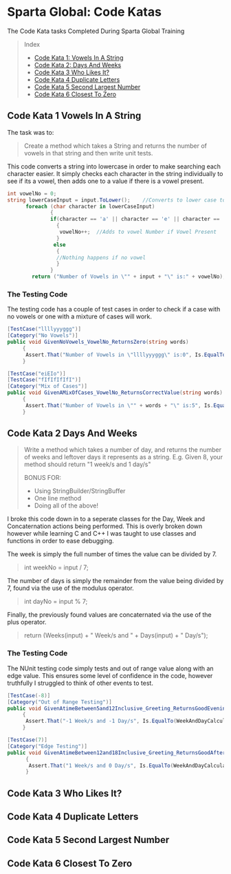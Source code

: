 # Sparta Global: Code Katas
 The Code Kata tasks Completed During Sparta Global Training

> Index
> 
> * [Code Kata 1: Vowels In A String](#Code-Kata-1-Vowels-In-A-String)
> * [Code Kata 2: Days And Weeks](#Code-Kata-2-Days-And-Weeks)
> * [Code Kata 3 Who Likes It?](#Code-Kata-3-Who-Likes-It?)
> * [Code Kata 4 Duplicate Letters](#Code-Kata-4-Duplicate-Letters)
> * [Code Kata 5 Second Largest Number](#Code-Kata-5-Second-Largest-Number)
> * [Code Kata 6 Closest To Zero](#Code-Kata-6-Closest-To-Zero)

## Code Kata 1 Vowels In A String
The task was to:
>Create a method which takes a String and returns the number of vowels in that string and then write unit tests.

This code converts a string into lowercase in order to make searching each character easier. It simply checks each character in the string individually to see if its a vowel, then adds one to a value if there is a vowel present.

```csharp
int vowelNo = 0;
string lowerCaseInput = input.ToLower();    //Converts to lower case to allow for easier char search
      foreach (char character in lowerCaseInput)
              {
              if(character == 'a' || character == 'e' || character == 'i' || character == 'o' || character == 'u')
                {
                 vowelNo++;  //Adds to vowel Number if Vowel Present
                }
               else
                {
                //Nothing happens if no vowel
                }
              }
        return ("Number of Vowels in \"" + input + "\" is:" + vowelNo); 
```

### The Testing Code
The testing code has a couple of test cases in order to check if a case with no vowels or one with a mixture of cases will work.

```csharp
[TestCase("llllyyyggg")]
[Category("No Vowels")]
public void GivenNoVowels_VowelNo_ReturnsZero(string words)
     {
      Assert.That("Number of Vowels in \"llllyyyggg\" is:0", Is.EqualTo(VowelCounter.VowelNo(words)));
     }

[TestCase("eiEIo")]
[TestCase("fIfIfIfIfI")]
[Category("Mix of Cases")]
public void GivenAMixOfCases_VowelNo_ReturnsCorrectValue(string words)
     {
      Assert.That("Number of Vowels in \"" + words + "\" is:5", Is.EqualTo(VowelCounter.VowelNo(words)));
     }
```

## Code Kata 2 Days And Weeks
> Write a method which takes a number of day, and returns the number of weeks and leftover days it represents as a string. E.g. Given 8, your method should return "1 week/s and 1 day/s"
> 
> BONUS FOR: 
> - Using StringBuilder/StringBuffer
> - One line method
> - Doing all of the above!

I broke this code down in to a seperate classes for the Day, Week and Concaternation actions being performed. This is overly broken down however while learning C and C++ I was taught to use classes and functions in order to ease debugging.

The week is simply the full number of times the value can be divided by 7.
> int weekNo = input / 7;

The number of days is simply the remainder from the value being divided by 7, found via the use of the modulus operator.
> int dayNo = input % 7;

Finally, the previously found values are concaternated via the use of the plus operator.
> return (Weeks(input) + " Week/s and " + Days(input) + " Day/s");

### The Testing Code
The NUnit testing code simply tests and out of range value along with an edge value. This ensures some level of confidence in the code, however truthfully I struggled to think of other events to test.

```csharp
[TestCase(-8)]
[Category("Out of Range Testing")]
public void GivenAtimeBetween5and12Inclusive_Greeting_ReturnsGoodEvening(int testDays)
     {
      Assert.That("-1 Week/s and -1 Day/s", Is.EqualTo(WeekAndDayCalculator.FullStringConcat(testDays)));
     }

[TestCase(7)]
[Category("Edge Testing")]
public void GivenAtimeBetween12and18Inclusive_Greeting_ReturnsGoodAfternoon(int testDays)
      {
       Assert.That("1 Week/s and 0 Day/s", Is.EqualTo(WeekAndDayCalculator.FullStringConcat(testDays)));
      }
```

## Code Kata 3 Who Likes It?


## Code Kata 4 Duplicate Letters


## Code Kata 5 Second Largest Number


## Code Kata 6 Closest To Zero

